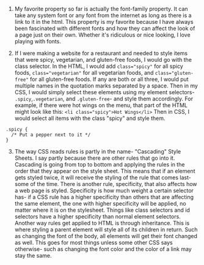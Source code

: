1. My favorite property so far is actually the font-family property. It can take any system font or any font from the internet as long as there is a link to it in the html. This property is my favorite because I have always been fascinated with different fonts and how they can affect the look of a page just on their own. Whether it's ridiculous or nice looking, I love playing with fonts.

2. If I were making a website for a restaurant and needed to style items that were spicy, vegetarian, and gluten-free foods, I would go with the class selector. In the HTML, I would add `class="spicy"` for all spicy foods, `class="vegetarian"` for all vegetarian foods, and `class="gluten-free"` for all gluten-free foods. If any are both or all three, I would put multiple names in the quotation marks separated by a space. Then in my CSS, I would simply select these elements using my element selectors- `.spicy`,`.vegetarian`, and `.gluten-free`- and style them accordingly. For example, if there were hot wings on the menu, that part of the HTML might look like this: `<li class="spicy">Hot Wings</li>` Then in CSS, I would select all items with the class "spicy" and style them. 
```
.spicy {
  /* Put a pepper next to it */
}
```

3. The way CSS reads rules is partly in the name- "Cascading" Style Sheets. I say partly because there are other rules that go into it. Cascading is going from top to bottom and applying the rules in the order that they appear on the style sheet. This means that if an element gets styled twice, it will receive the styling of the rule that comes last- some of the time. There is another rule, specificity, that also affects how a web page is styled. Specificity is how much weight a certain selector has- if a CSS rule has a higher specificity than others that are affecting the same element, the one with higher specificity will be applied, no matter where it is on the stylesheet. Things like class selectors and id selectors have a higher specificity than normal element selectors. Another way rules get applied to HTML is through inheritance. This is where styling a parent element will style all of its children in return. Such as changing the font of the body, all elements will get their font changed as well. This goes for most things unless some other CSS says otherwise- such as changing the font color and the color of a link may stay the same.
